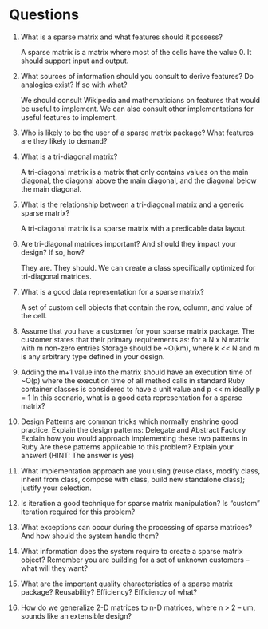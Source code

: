 Questions
=========
1. What is a sparse matrix and what features should it possess?

   A sparse matrix is a matrix where most of the cells have the value 0. It
   should support input and output.

2. What sources of information should you consult to derive features? Do
   analogies exist? If so with what?

   We should consult Wikipedia and mathematicians on features that would be
   useful to implement. We can also consult other implementations for useful
   features to implement.

3. Who is likely to be the user of a sparse matrix package? What features are
   they likely to demand?

4. What is a tri-diagonal matrix?

   A tri-diagonal matrix is a matrix that only contains values on the main
   diagonal, the diagonal above the main diagonal, and the diagonal below the
   main diagonal.

5. What is the relationship between a tri-diagonal matrix and a generic sparse
   matrix?

   A tri-diagonal matrix is a sparse matrix with a predicable data layout.

6. Are tri-diagonal matrices important? And should they impact your design? If
   so, how?

   They are. They should. We can create a class specifically optimized for
   tri-diagonal matrices.

7. What is a good data representation for a sparse matrix?

   A set of custom cell objects that contain the row, column, and value of the
   cell.

8. Assume that you have a customer for your sparse matrix package. The customer
   states that their primary requirements as: for a N x N matrix with m non-zero
   entries Storage should be ~O(km), where k << N and m is any arbitrary type
   defined in your design.

9. Adding the m+1 value into the matrix should have an execution time of ~O(p)
   where the execution time of all method calls in standard Ruby container
   classes is considered to have a unit value and p << m ideally p = 1 In this
   scenario, what is a good data representation for a sparse matrix?

10. Design Patterns are common tricks which normally enshrine good practice.
    Explain the design patterns: Delegate and Abstract Factory Explain how you
    would approach implementing these two patterns in Ruby Are these patterns
    applicable to this problem? Explain your answer! (HINT: The answer is yes)

11. What implementation approach are you using (reuse class, modify class,
    inherit from class, compose with class, build new standalone class);
    justify your selection.

12. Is iteration a good technique for sparse matrix manipulation? Is “custom”
    iteration required for this problem?

13. What exceptions can occur during the processing of sparse matrices? And how
    should the system handle them?

14. What information does the system require to create a sparse matrix object?
    Remember you are building for a set of unknown customers – what will they want?

15. What are the important quality characteristics of a sparse matrix package?
    Reusability? Efficiency? Efficiency of what?

16. How do we generalize 2-D matrices to n-D matrices, where n > 2 – um, sounds
    like an extensible design?
